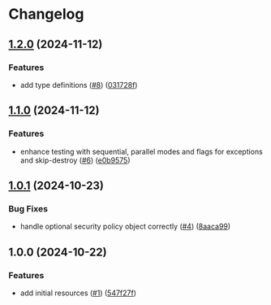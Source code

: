 # Changelog

## [1.2.0](https://github.com/CloudNationHQ/terraform-azure-fdfwp/compare/v1.1.0...v1.2.0) (2024-11-12)


### Features

* add type definitions ([#8](https://github.com/CloudNationHQ/terraform-azure-fdfwp/issues/8)) ([031728f](https://github.com/CloudNationHQ/terraform-azure-fdfwp/commit/031728f7a9012e2cf029ef173cbfdccf18a549a0))

## [1.1.0](https://github.com/CloudNationHQ/terraform-azure-fdfwp/compare/v1.0.1...v1.1.0) (2024-11-12)


### Features

* enhance testing with sequential, parallel modes and flags for exceptions and skip-destroy ([#6](https://github.com/CloudNationHQ/terraform-azure-fdfwp/issues/6)) ([e0b9575](https://github.com/CloudNationHQ/terraform-azure-fdfwp/commit/e0b9575b9b59527e59c42f12ef97a1b2a891164a))

## [1.0.1](https://github.com/CloudNationHQ/terraform-azure-fdfwp/compare/v1.0.0...v1.0.1) (2024-10-23)


### Bug Fixes

* handle optional security policy object correctly ([#4](https://github.com/CloudNationHQ/terraform-azure-fdfwp/issues/4)) ([8aaca99](https://github.com/CloudNationHQ/terraform-azure-fdfwp/commit/8aaca9931395f3ee246979c403e60344074c6137))

## 1.0.0 (2024-10-22)


### Features

* add initial resources ([#1](https://github.com/CloudNationHQ/terraform-azure-fdfwp/issues/1)) ([547f27f](https://github.com/CloudNationHQ/terraform-azure-fdfwp/commit/547f27f5b955ebc71cf3f4ab0851899478a623b5))
